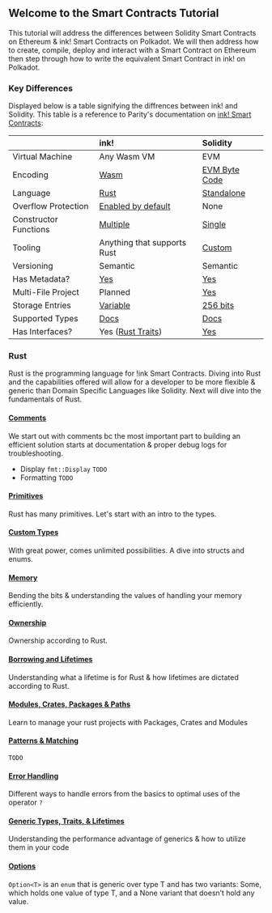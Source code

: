 ## Welcome to the Smart Contracts Tutorial
This tutorial will address the differences between Solidity Smart Contracts on Ethereum & ink! Smart Contracts on Polkadot. We will then address how to create, compile, deploy and interact with a Smart Contract on Ethereum then step through how to write the equivalent Smart Contract in ink! on Polkadot.


### Key Differences
Displayed below is a table signifying the diffrences between ink! and Solidity. This table is a reference to Parity's documentation on [ink! Smart Contracts](https://paritytech.github.io/ink-docs/ink-vs-solidity/):

<div class="comparison">

||ink!|Solidity|
|:---|:---|:---|
|Virtual Machine|Any Wasm VM|EVM|
|Encoding|[Wasm](https://rustwasm.github.io/docs/book/what-is-webassembly.html)|[EVM Byte Code](https://www.ethervm.io/)|
|Language|[Rust](https://paritytech.github.io/ink/ink_lang/index.html)|[Standalone](https://docs.soliditylang.org/en/latest/layout-of-source-files.html)|
|Overflow Protection|[Enabled by default](https://paritytech.github.io/ink-docs/faq#overflow-safety)|None|
|Constructor Functions|[Multiple](https://paritytech.github.io/ink-docs/macros-attributes/constructor)|[Single](https://docs.soliditylang.org/en/v0.8.9/contracts.html?highlight=constructor#constructors)|
|Tooling|Anything that supports Rust|[Custom](https://docs.soliditylang.org/en/v0.8.9/resources.html?highlight=tool#solidity-tools)|
|Versioning|Semantic|Semantic|
|Has Metadata?|[Yes](https://paritytech.github.io/ink-docs/getting-started/building-your-contract)|[Yes](https://docs.soliditylang.org/en/v0.8.9/metadata.html?highlight=metadata#contract-metadata)|
|Multi-File Project|Planned|[Yes](https://docs.soliditylang.org/en/v0.8.9/contracts.html?highlight=multiple#multiple-inheritance-and-linearization)|
|Storage Entries|[Variable](https://paritytech.github.io/ink-docs/datastructures/overview)|[256 bits](https://docs.soliditylang.org/en/v0.8.9/introduction-to-smart-contracts.html?highlight=256%20bit#storage-memory-and-the-stack)|
|Supported Types|[Docs](https://paritytech.github.io/ink-docs/basics/storing-values)|[Docs](https://docs.soliditylang.org/en/v0.8.9/types.html)|
|Has Interfaces?|Yes ([Rust Traits](https://paritytech.github.io/ink-docs/basics/trait-definitions))|[Yes](https://docs.soliditylang.org/en/v0.8.9/contracts.html?highlight=interface#interfaces)|

</div>

### Rust
Rust is the programming language for !ink Smart Contracts. Diving into Rust and the capabilities offered will allow for a developer to be more flexible & generic than Domain Specific Languages like Solidity. Next will dive into the fundamentals of Rust. 

#### [Comments](./intro-to-rust/comments.md)
We start out with comments bc the most important part to building an efficient solution starts at documentation & proper debug logs for troubleshooting.

- Display `fmt::Display` `TODO`
- Formatting `TODO`

#### [Primitives](./intro-to-rust/primitives.md)
Rust has many primitives. Let's start with an intro to the types.

#### [Custom Types](./intro-to-rust/custom-types.md)
With great power, comes unlimited possibilities. A dive into structs and enums.

#### [Memory](./intro-to-rust/memory.md)
Bending the bits & understanding the values of handling your memory efficiently.

#### [Ownership](./intro-to-rust/ownership.md)
Ownership according to Rust.

#### [Borrowing and Lifetimes](./intro-to-rust/borrowing-and-lifetimes.md)
Understanding what a lifetime is for Rust & how lifetimes are dictated according to Rust.

#### [Modules, Crates, Packages & Paths](./intro-to-rust/modules.md)
Learn to manage your rust projects with Packages, Crates and Modules

#### [Patterns & Matching](./intro-to-rust/patterns-and-matching.md)
`TODO`

#### [Error Handling](./intro-to-rust/error-handling.md)
Different ways to handle errors from the basics to optimal uses of the operator `?`

#### [Generic Types, Traits, & Lifetimes](./intro-to-rust/generics.md)
Understanding the performance advantage of generics & how to utilize them in your code

#### [Options](./intro-to-rust/options.md)
`Option<T>` is an `enum` that is generic over type T and has two variants: Some, which holds one value of type T, and a None variant that doesn’t hold any value. 